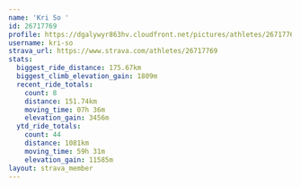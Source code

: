 ```yaml
---
name: 'Kri So '
id: 26717769
profile: https://dgalywyr863hv.cloudfront.net/pictures/athletes/26717769/7761026/14/large.jpg
username: kri-so
strava_url: https://www.strava.com/athletes/26717769
stats:
  biggest_ride_distance: 175.67km
  biggest_climb_elevation_gain: 1809m
  recent_ride_totals:
    count: 8
    distance: 151.74km
    moving_time: 07h 36m
    elevation_gain: 3456m
  ytd_ride_totals:
    count: 44
    distance: 1081km
    moving_time: 59h 31m
    elevation_gain: 11585m
layout: strava_member
--- 
```

